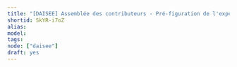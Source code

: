 ```yaml
---
title: "[DAISEE] Assemblée des contributeurs - Pré-figuration de l'expérimentation à Prats-de-Mollo"
shortid: SkYR-i7oZ
alias:
model:
tags:
node: ["daisee"]
draft: yes
---
```

